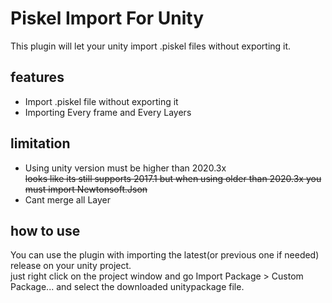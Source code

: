 # Piskel Import For Unity
This plugin will let your unity import .piskel files without exporting it.

## features
- Import .piskel file without exporting it
- Importing Every frame and Every Layers

## limitation
- Using unity version must be higher than 2020.3x  
  ~~looks like its still supports 2017.1 but when using older than 2020.3x you must import Newtonsoft.Json~~
- Cant merge all Layer

## how to use
You can use the plugin with importing the latest(or previous one if needed) release on your unity project.  
just right click on the project window and go Import Package > Custom Package... and select the downloaded unitypackage file.
